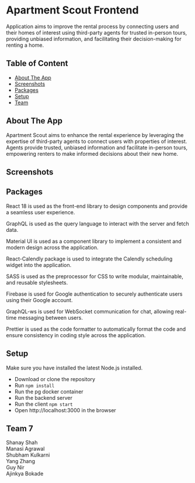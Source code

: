 # Apartment Scout Frontend
Application aims to improve the rental process by connecting users and their homes of interest using third-party agents for trusted in-person tours, providing unbiased information, and facilitating their decision-making for renting a home.

## Table of Content

- [About The App](#about-the-app)
- [Screenshots](#screenshots)
- [Packages](#packages)
- [Setup](#setup)
- [Team](#team)

## About The App
Apartment Scout aims to enhance the rental experience by leveraging the expertise of third-party agents to connect users with properties of interest. Agents provide trusted, unbiased information and facilitate in-person tours, empowering renters to make informed decisions about their new home.

## Screenshots

## Packages
React 18 is used as the front-end library to design components and provide a seamless user experience.

GraphQL is used as the query language to interact with the server and fetch data. 

Material UI is used as a component library to implement a consistent and modern design across the application.  

React-Calendly package is used to integrate the Calendly scheduling widget into the application.

SASS is used as the preprocessor for CSS to write modular, maintainable, and reusable stylesheets. 

Firebase is used for Google authentication to securely authenticate users using their Google account.

GraphQL-ws is used for WebSocket communication for chat, allowing real-time messaging between users.

Prettier is used as the code formatter to automatically format the code and ensure consistency in coding style across the application. 

## Setup
Make sure you have installed the latest Node.js installed.
- Download or clone the repository
- Run `npm install`
- Run the pg docker container
- Run the backend server
- Run the client `npm start`
- Open http://localhost:3000 in the browser

## Team 7
Shanay Shah <br />
Manasi Agrawal <br />
Shubham Kulkarni <br />
Yang Zhang <br />
Guy Nir <br />
Ajinkya Bokade <br />
